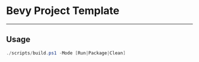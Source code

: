# Bevy Project Template

---

## Usage

```powershell
./scripts/build.ps1 -Mode [Run|Package|Clean]
```
